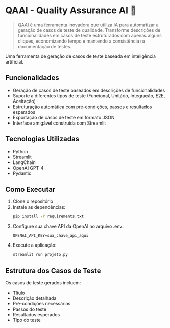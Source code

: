 # QAAI - Quality Assurance AI 🧪

> QAAI é uma ferramenta inovadora que utiliza IA para automatizar a geração de casos de teste de qualidade. Transforme descrições de funcionalidades em casos de teste estruturados com apenas alguns cliques, economizando tempo e mantendo a consistência na documentação de testes.

Uma ferramenta de geração de casos de teste baseada em inteligência artificial.

## Funcionalidades

- Geração de casos de teste baseados em descrições de funcionalidades
- Suporte a diferentes tipos de teste (Funcional, Unitário, Integração, E2E, Aceitação)
- Estruturação automática com pré-condições, passos e resultados esperados
- Exportação de casos de teste em formato JSON
- Interface amigável construída com Streamlit

## Tecnologias Utilizadas

- Python
- Streamlit
- LangChain
- OpenAI GPT-4
- Pydantic

## Como Executar

1. Clone o repositório
2. Instale as dependências:
   ```bash
   pip install -r requirements.txt
   ```
3. Configure sua chave API da OpenAI no arquivo .env:
   ```
   OPENAI_API_KEY=sua_chave_api_aqui
   ```
4. Execute a aplicação:
   ```bash
   streamlit run projeto.py
   ```

## Estrutura dos Casos de Teste

Os casos de teste gerados incluem:
- Título
- Descrição detalhada
- Pré-condições necessárias
- Passos do teste
- Resultados esperados
- Tipo do teste
